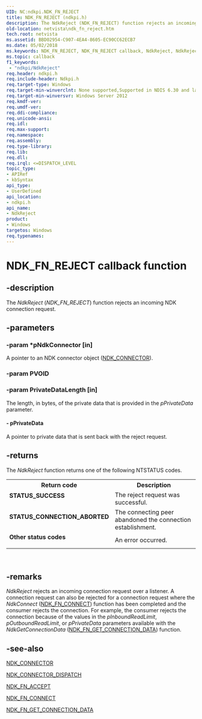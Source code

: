 ```yaml
---
UID: NC:ndkpi.NDK_FN_REJECT
title: NDK_FN_REJECT (ndkpi.h)
description: The NdkReject (NDK_FN_REJECT) function rejects an incoming NDK connection request.
old-location: netvista\ndk_fn_reject.htm
tech.root: netvista
ms.assetid: BBD02954-C907-4EA4-8605-EC90CC62ECB7
ms.date: 05/02/2018
ms.keywords: NDK_FN_REJECT, NDK_FN_REJECT callback, NdkReject, NdkReject callback function [Network Drivers Starting with Windows Vista], ndkpi/NdkReject, netvista.ndk_fn_reject
ms.topic: callback
f1_keywords:
 - "ndkpi/NdkReject"
req.header: ndkpi.h
req.include-header: Ndkpi.h
req.target-type: Windows
req.target-min-winverclnt: None supported,Supported in NDIS 6.30 and later.
req.target-min-winversvr: Windows Server 2012
req.kmdf-ver: 
req.umdf-ver: 
req.ddi-compliance: 
req.unicode-ansi: 
req.idl: 
req.max-support: 
req.namespace: 
req.assembly: 
req.type-library: 
req.lib: 
req.dll: 
req.irql: <=DISPATCH_LEVEL
topic_type:
- APIRef
- kbSyntax
api_type:
- UserDefined
api_location:
- ndkpi.h
api_name:
- NdkReject
product:
- Windows
targetos: Windows
req.typenames: 
---
```


# NDK_FN_REJECT callback function


## -description


The <i>NdkReject</i> (<i>NDK_FN_REJECT</i>) function rejects an incoming NDK connection request.


## -parameters




### -param *pNdkConnector [in]

A pointer to an NDK connector object
(<a href="https://docs.microsoft.com/windows-hardware/drivers/ddi/content/ndkpi/ns-ndkpi-_ndk_connector">NDK_CONNECTOR</a>).


### -param PVOID


### -param PrivateDataLength [in]

The length, in bytes, of the private data that is provided in the <i>pPrivateData</i> parameter.




#### - pPrivateData

A pointer to private data that is sent back with the reject request.




## -returns



The 
     <i>NdkReject</i> function returns one of the following NTSTATUS codes.

<table>
<tr>
<th>Return code</th>
<th>Description</th>
</tr>
<tr>
<td width="40%">
<dl>
<dt><b>STATUS_SUCCESS</b></dt>
</dl>
</td>
<td width="60%">
The reject request was successful.


</td>
</tr>
<tr>
<td width="40%">
<dl>
<dt><b>STATUS_CONNECTION_ABORTED</b></dt>
</dl>
</td>
<td width="60%">
The connecting peer abandoned the connection establishment.



</td>
</tr>
<tr>
<td width="40%">
<dl>
<dt><b>Other status codes</b></dt>
</dl>
</td>
<td width="60%">
An error occurred. 

</td>
</tr>
</table>
 




## -remarks



<i>NdkReject</i> rejects an incoming connection request over a listener. A connection request can also be rejected for a connection request where the  <i>NdkConnect</i> (<a href="https://docs.microsoft.com/windows-hardware/drivers/ddi/content/ndkpi/nc-ndkpi-ndk_fn_connect">NDK_FN_CONNECT</a>) function  has been completed and the consumer rejects the connection. For example, the consumer rejects the connection because of the  values in the  <i>pInboundReadLimit</i>, <i>pOutboundReadLimit</i>, or <i>pPrivateData</i> parameters available with the <i>NdkGetConnectionData</i> (<a href="https://docs.microsoft.com/windows-hardware/drivers/ddi/content/ndkpi/nc-ndkpi-ndk_fn_get_connection_data">NDK_FN_GET_CONNECTION_DATA</a>) function.




## -see-also




<a href="https://docs.microsoft.com/windows-hardware/drivers/ddi/content/ndkpi/ns-ndkpi-_ndk_connector">NDK_CONNECTOR</a>



<a href="https://docs.microsoft.com/windows-hardware/drivers/ddi/content/ndkpi/ns-ndkpi-_ndk_connector_dispatch">NDK_CONNECTOR_DISPATCH</a>



<a href="https://docs.microsoft.com/windows-hardware/drivers/ddi/content/ndkpi/nc-ndkpi-ndk_fn_accept">NDK_FN_ACCEPT</a>



<a href="https://docs.microsoft.com/windows-hardware/drivers/ddi/content/ndkpi/nc-ndkpi-ndk_fn_connect">NDK_FN_CONNECT</a>



<a href="https://docs.microsoft.com/windows-hardware/drivers/ddi/content/ndkpi/nc-ndkpi-ndk_fn_get_connection_data">NDK_FN_GET_CONNECTION_DATA</a>
 

 

